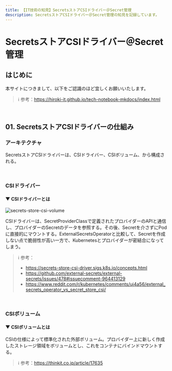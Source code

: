 ```yaml
---
title: 【IT技術の知見】SecretsストアCSIドライバー＠Secret管理
description: SecretsストアCSIドライバー＠Secret管理の知見を記録しています。
---
```


# SecretsストアCSIドライバー＠Secret管理

## はじめに

本サイトにつきまして、以下をご認識のほど宜しくお願いいたします。

> ℹ️ 参考：https://hiroki-it.github.io/tech-notebook-mkdocs/index.html

<br>

## 01. SecretsストアCSIドライバーの仕組み

### アーキテクチャ

SecretsストアCSIドライバーは、CSIドライバー、CSIボリューム、から構成される。

<br>

### CSIドライバー

#### ▼ CSIドライバーとは


![secrets-store-csi-volume](https://raw.githubusercontent.com/hiroki-it/tech-notebook/master/images/secrets-store-csi-volume.png)


CSIドライバーは、SecretProviderClassで定義されたプロバイダーのAPIと通信し、プロバイダーのSecretのデータを参照する。その後、Secretを介さずにPodに直接的にマウントする。ExternalSecretsOperatorと比較して、Secretを作成しない点で脆弱性が高い一方で、Kubernetesとプロバイダーが密結合になってしまう。

> ℹ️ 参考：
> 
> - https://secrets-store-csi-driver.sigs.k8s.io/concepts.html
> - https://github.com/external-secrets/external-secrets/issues/478#issuecomment-964413129
> - https://www.reddit.com/r/kubernetes/comments/uj4a56/external_secrets_operator_vs_secret_store_csi/

<br>

### CSIボリューム

#### ▼ CSIボリュームとは

CSIの仕様によって標準化された外部ボリューム。プロバイダー上に新しく作成したストレージ領域をボリュームとし、これをコンテナにバインドマウントする。

> ℹ️ 参考：https://thinkit.co.jp/article/17635

<br>
